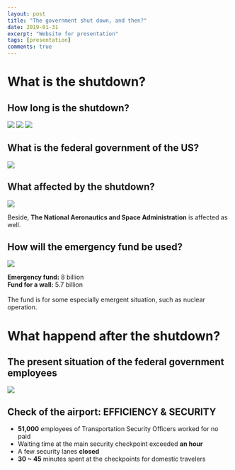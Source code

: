 ```yaml
---
layout: post
title: "The government shut down, and then?"
date: 2019-01-31
excerpt: "Website for presentation"
tags: [presentation]
comments: true
---
```


# What is the shutdown?

## How long is the shutdown?

![]({{site.baseurl}}/features/Dec.png)
![]({{site.baseurl}}/features/Jan.png)
![]({{site.baseurl}}/features/Feb.png)

## What is the federal government of the US?

![]({{site.baseurl}}/features/system.png)

## What affected by the shutdown?

![]({{site.baseurl}}/features/shutdown.png)

Beside, **The National Aeronautics and Space Administration** is affected as well.

## How will the emergency fund be used?

![]({{site.baseurl}}/features/fund.png)

**Emergency fund:** 8 billion <br />
**Fund for a wall:** 5.7 billion <br /><br />
The fund is for some especially emergent situation, such as nuclear operation.

# What happend after the shutdown?

## The present situation of the federal government employees

![]({{site.baseurl}}/features/employees.png)

## Check of the airport: EFFICIENCY & SECURITY

- **51,000** employees of Transportation Security Officers worked for no paid
- Waiting time at the main security checkpoint exceeded **an hour**
- A few security lanes **closed**
- **30 ~ 45** minutes spent at the checkpoints for domestic travelers